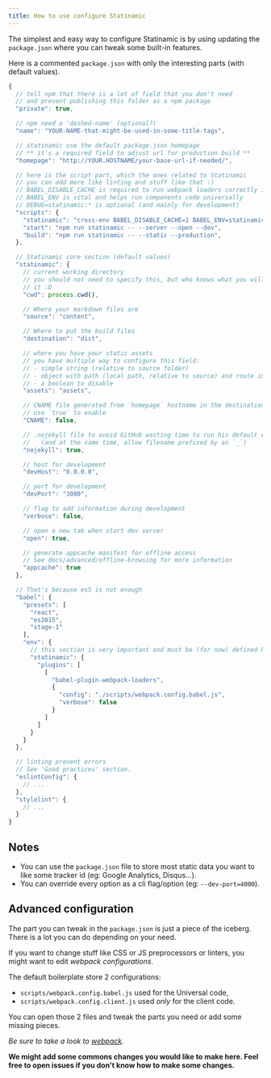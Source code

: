 ```yaml
---
title: How to use configure Statinamic
---
```


The simplest and easy way to configure Statinamic is by using updating
the ``package.json`` where you can tweak some built-in features.

Here is a commented ``package.json`` with only the interesting parts
(with default values).

```js
{
  // tell npm that there is a lot of field that you don't need
  // and prevent publishing this folder as a npm package
  "private": true,

  // npm need a 'dashed-name' (optional?)
  "name": "YOUR-NAME-that-might-be-used-in-some-title-tags",

  // statinamic use the default package.json homepage
  // ** it's a required field to adjust url for production build **
  "homepage": "http://YOUR.HOSTNAME/your-base-url-if-needed/",

  // here is the script part, which the ones related to Statinamic
  // you can add more like linting and stuff like that :)
  // BABEL_DISABLE_CACHE is required to run webpack loaders correctly in Node
  // BABEL_ENV is vital and helps run components code universally
  // DEBUG=statinamic:* is optional (and mainly for development)
  "scripts": {
    "statinamic": "cross-env BABEL_DISABLE_CACHE=1 BABEL_ENV=statinamic DEBUG=statinamic:* babel-node scripts/build",
    "start": "npm run statinamic -- --server --open --dev",
    "build": "npm run statinamic -- --static --production",
  },

  // Statinamic core section (default values)
  "statinamic": {
    // current working directory
    // you should not need to specify this, but who knows what you will do with
    // it :D
    "cwd": process.cwd(),

    // Where your markdown files are
    "source": "content",

    // Where to put the build files
    "destination": "dist",

    // where you have your static assets
    // you have multiple way to configure this field:
    // - simple string (relative to source folder)
    // - object with path (local path, relative to source) and route in web
    // - a boolean to disable
    "assets": "assets",

    // CNAME file generated from `homepage` hostname in the destination folder
    // use `true` to enable
    "CNAME": false,

    // .nojekyll file to avoid GitHub wasting time to run his default engine
    //   (and at the same time, allow filename prefixed by an `_`)
    "nojekyll": true,

    // host for development
    "devHost": "0.0.0.0",

    // port for development
    "devPort": "3000",

    // flag to add information during development
    "verbose": false,

    // open a new tab when start dev server
    "open": true,

    // generate appcache manifest for offline access
    // See docs/advanced/offline-browsing for more information
    "appcache": true
  },

  // That's because es5 is not enough
  "babel": {
    "presets": [
      "react",
      "es2015",
      "stage-1"
    ],
    "env": {
      // this section is very important and must be (for now) defined here
      "statinamic": {
        "plugins": [
          [
            "babel-plugin-webpack-loaders",
            {
              "config": "./scripts/webpack.config.babel.js",
              "verbose": false
            }
          ]
        ]
      }
    }
  },

  // linting prevent errors
  // See 'Good practices' section.
  "eslintConfig": {
    // ...
  },
  "stylelint": {
    // ...
  }
}
```

## Notes

- You can use the ``package.json`` file to store most static data you want to like
  some tracker id (eg: Google Analytics, Disqus...).
- You can override every option as a cli flag/option (eg: ``--dev-port=4000``).

## Advanced configuration

The part you can tweak in the ``package.json`` is just a piece of the iceberg.
There is a lot you can do depending on your need.

If you want to change stuff like CSS or JS preprocessors or linters, you might
want to edit _webpack configurations_.

The default boilerplate store 2 configurations:

- ``scripts/webpack.config.babel.js`` used for the Universal code,
- ``scripts/webpack.config.client.js`` used *only* for the client code.

You can open those 2 files and tweak the parts you need or add some missing
pieces.

_Be sure to take a look to [webpack](http://webpack.github.io/docs/)._

**We might add some commons changes you would like to make here. Feel free to
open issues if you don't know how to make some changes.**
